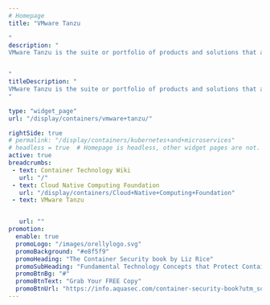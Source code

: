 ```yaml
---
# Homepage
title: "VMware Tanzu

"
description: "
VMware Tanzu is the suite or portfolio of products and solutions that allow its customers to Build, Run, and Manage Kubernetes controlled container-based applications. This page gather Resources about VMware Tanzu and how to deploy it.


"
titleDescription: "
VMware Tanzu is the suite or portfolio of products and solutions that allow its customers to Build, Run, and Manage Kubernetes controlled container-based applications. This page gather Resources about VMware Tanzu and how to deploy it.
" 

type: "widget_page"
url: "/display/containers/vmware+tanzu/" 

rightSide: true 
# permalink: "/display/containers/kubernetes+and+microservices"
# headless = true  # Homepage is headless, other widget pages are not.
active: true
breadcrumbs:
 - text: Container Technology Wiki
   url: "/"
 - text: Cloud Native Computing Foundation
   url: "/display/containers/Cloud+Native+Computing+Foundation"
 - text: VMware Tanzu


   url: ""
promotion:
  enable: true
  promoLogo: "/images/orellylogo.svg"
  promoBackground: "#e8f5f9"
  promoHeading: "The Container Security book by Liz Rice"
  promoSubHeading: "Fundamental Technology Concepts that Protect Containerized Applications"
  promoBtnBg: "#"
  promoBtnText: "Grab Your FREE Copy"
  promoBtnUrl: "https://info.aquasec.com/container-security-book?utm_source=wiki"
---
```


